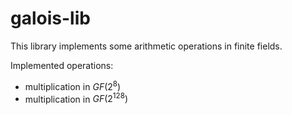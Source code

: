 # galois-lib

This library implements some arithmetic operations in finite fields.

Implemented operations:
- multiplication in $GF(2 ^ {8})$
- multiplication in $GF(2 ^ {128})$
